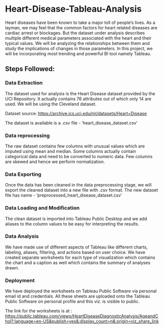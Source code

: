 ﻿# Heart-Disease-Tableau-Analysis

Heart diseases have been known to take a major toll of people’s lives. As a layman, we may feel that the common factors for heart related diseases are cardiac arrest or blockages. But the dataset under analysis describes multiple different medical parameters associated with the heart and their typical values. We will be analyzing the relationships between them and study the implications of changes in those parameters. In this project, we will be incorporating most trending and powerful BI tool namely Tableau.

## Steps Followed:

### Data Extraction

The dataset used for analysis is the Heart Disease dataset provided by the UCI Repository. It actually contains 76 attributes out of which only 14 are used. We will be using the Cleveland dataset.

Dataset source:
https://archive.ics.uci.edu/ml/datasets/Heart+Disease

The dataset is available is a .csv file - ‘heart_disease_dataset.csv’

### Data reprocessing

The raw dataset contains few columns with unusual values which are imputed using mean and median.
Some columns actually contain categorical data and need to be converted to numeric data.
Few columns are skewed and hence we perform normalization.

### Data Exporting

Once the data has been cleaned in the data preprocessing stage, we will export the cleaned dataset into a new file with .csv format.
The new dataset file has name - ‘preprocessed_heart_disease_dataset.csv’

### Data Loading and Modification

The clean dataset is imported into Tableau Public Desktop and we add aliases to the column values to be easy for interpreting the results.

### Data Analysis

We have made use of different aspects of Tableau like different charts, labeling, aliases, filtering, and actions based on user choice. We have created separate worksheets for each type of visualization which contains the chart and a caption as well which contains the summary of analyses drawn.

### Deployment

We have deployed the worksheets on Tableau Public Software via personal email id and credentials.
All these sheets are uploaded onto the Tableau Public Software on personal profile and this viz. is visible to public. 

The link for the worksheets is at :
https://public.tableau.com/views/HeartDiseaseDiagnosticAnalysis/AgeandChol?:language=en-US&publish=yes&:display_count=n&:origin=viz_share_link
